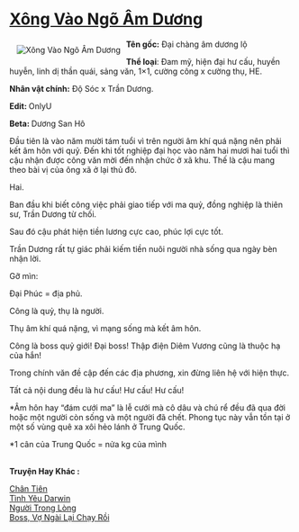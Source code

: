 <a href="https://utruyen.com/xong-vao-ngo-am-duong/18428/" title="Xông Vào Ngõ Âm Dương"><h1>Xông Vào Ngõ Âm Dương</h1></a><div style="display:table"><img align="right" style="float: left; padding: 10px;" src="https://utruyen.com/images/story/200x260/xong-vao-ngo-am-duong.jpg" alt="Xông Vào Ngõ Âm Dương"><b>Tên gốc:</b> Đại chàng âm dương lộ<p></p><b>Thể loại</b>: Đam mỹ, hiện đại hư cấu, huyền huyễn, linh dị thần quái, sảng văn, 1×1, cường công x cường thụ, HE.<p></p><b>Nhân vật chính:</b> Độ Sóc x Trần Dương.<p></p><b>Edit: </b>OnlyU<p></p><b>Beta: </b>Dương San Hô<p></p>Đầu tiên là vào năm mười tám tuổi vì trên người âm khí quá nặng nên phải kết âm hôn với quỷ. Đến khi tốt nghiệp đại học vào năm hai mươi hai tuổi thì cậu nhận được công văn mời đến nhận chức ở xã khu. Thế là cậu mang theo bài vị của ông xã ở lại thủ đô.<p></p>Hai.<p></p>Ban đầu khi biết công việc phải giao tiếp với ma quỷ, đồng nghiệp là thiên sư, Trần Dương từ chối.<p></p>Sau đó cậu phát hiện tiền lương cực cao, phúc lợi cực tốt.<p></p>Trần Dương rất tự giác phải kiếm tiền nuôi người nhà sống qua ngày bèn nhận lời.<p></p>Gỡ mìn:<p></p>Đại Phúc = địa phủ.<p></p>Công là quỷ, thụ là người.<p></p>Thụ âm khí quá nặng, vì mạng sống mà kết âm hôn.<p></p>Công là boss quỷ giới! Đại boss! Thập điện Diêm Vương cũng là thuộc hạ của hắn!<p></p>Trong chính văn đề cập đến các địa phương, xin đừng liên hệ với hiện thực.<p></p>Tất cả nội dung đều là hư cấu! Hư cấu! Hư cấu!<p></p>*Âm hôn hay “đám cưới ma” là lễ cưới mà cô dâu và chú rể đều đã qua đời hoặc một người còn sống và một người đã chết. Phong tục này vẫn tồn tại ở một số vùng quê xa xôi hẻo lánh ở Trung Quốc.<p></p>*1 cân của Trung Quốc = nửa kg của mình</div><p><br><b>Truyện Hay Khác :</b></p><a href="https://utruyen.com/chan-tien/512/" alt="Chân Tiên">Chân Tiên</a><br/><a href="https://github.com/quanluxury/ngontinhhot/tree/master/truyenhay/18910/" alt="Tình Yêu Darwin">Tình Yêu Darwin</a><br/><a href="https://github.com/quanluxury/ngontinhhot/tree/master/truyenhay/19285/" alt="Người Trong Lòng">Người Trong Lòng</a><br/><a href="https://github.com/quanluxury/ngontinhhot/tree/master/truyenhay/19029/" alt="Boss, Vợ Ngài Lại Chạy Rồi">Boss, Vợ Ngài Lại Chạy Rồi</a><br/>